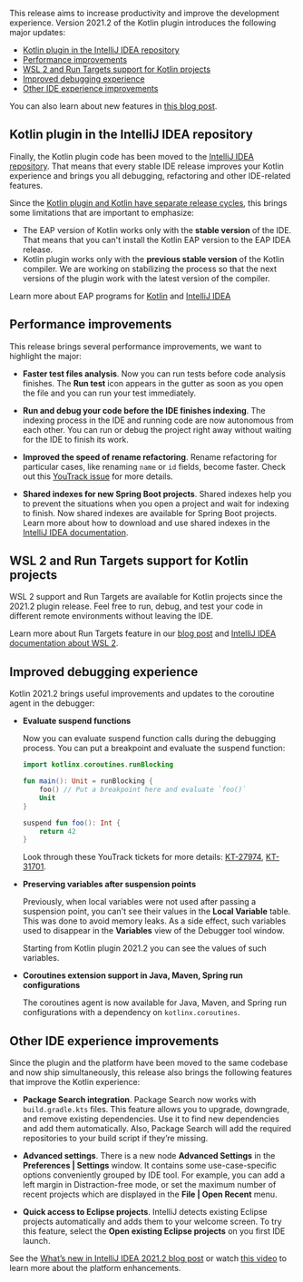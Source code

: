[//]: # (title: What's new in Kotlin plugin 2021.2)

This release aims to increase productivity and improve the development experience. Version 2021.2 of the Kotlin plugin introduces the following major updates:

* [Kotlin plugin in the IntelliJ IDEA repository](#kotlin-plugin-in-the-intellij-idea-repository)
* [Performance improvements](#performance-improvements)
* [WSL 2 and Run Targets support for Kotlin projects](#wsl-2-and-run-targets-support-for-kotlin-projects)
* [Improved debugging experience](#improved-debugging-experience)
* [Other IDE experience improvements](#other-ide-experience-improvements)

You can also learn about new features in [this blog post](https://blog.jetbrains.com/kotlin/2021/07/kotlin-plugin-2021-2-released/).

## Kotlin plugin in the IntelliJ IDEA repository

Finally, the Kotlin plugin code has been moved to the [IntelliJ IDEA repository](https://github.com/JetBrains/intellij-community/tree/master/plugins/kotlin).
That means that every stable IDE release improves your Kotlin experience and brings you all debugging, refactoring and other IDE-related features.

Since the [Kotlin plugin and Kotlin have separate release cycles](https://blog.jetbrains.com/kotlin/2020/10/new-release-cadence-for-kotlin-and-the-intellij-kotlin-plugin/), this brings some limitations that are important to emphasize:

* The EAP version of Kotlin works only with the **stable version** of the IDE. That means that you can't install the Kotlin EAP version to the EAP IDEA release.
* Kotlin plugin works only with the **previous stable version** of the Kotlin compiler. We are working on stabilizing the process so that the next versions of the plugin work with the latest version of the compiler.

Learn more about EAP programs for [Kotlin](https://kotlinlang.org/docs/eap.html) and [IntelliJ IDEA](https://www.jetbrains.com/idea/nextversion/)

## Performance improvements

This release brings several performance improvements, we want to highlight the major:

* **Faster test files analysis**. Now you can run tests before code analysis finishes. The **Run test** icon appears in the gutter as soon as you open the file and you can run your test immediately.
  
* **Run and debug your code before the IDE finishes indexing**. The indexing process in the IDE and running code are now autonomous from each other. You can run or debug the project right away without waiting for the IDE to finish its work.
  
* **Improved the speed of rename refactoring**. Rename refactoring for particular cases, like renaming `name` or `id` fields, become faster. Check out this [YouTrack issue](https://youtrack.jetbrains.com/issue/KTIJ-10051) for more details.
  
* **Shared indexes for new Spring Boot projects**. Shared indexes help you to prevent the situations when you open a project and wait for indexing to finish. Now shared indexes are available for Spring Boot projects. Learn more about how to download and use shared indexes in the [IntelliJ IDEA documentation](https://www.jetbrains.com/help/idea/shared-indexes.html).

## WSL 2 and Run Targets support for Kotlin projects

WSL 2 support and Run Targets are available for Kotlin projects since the 2021.2 plugin release.
Feel free to run, debug, and test your code in different remote environments without leaving the IDE.

Learn more about Run Targets feature in our [blog post](https://blog.jetbrains.com/idea/2021/01/run-targets-run-and-debug-your-app-in-the-desired-environment/) and [IntelliJ IDEA documentation about WSL 2](https://www.jetbrains.com/help/idea/how-to-use-wsl-development-environment-in-product.html#wsl-general).

## Improved debugging experience

Kotlin 2021.2 brings useful improvements and updates to the coroutine agent in the debugger:

* **Evaluate suspend functions**

   Now you can evaluate suspend function calls during the debugging process. You can put a breakpoint and evaluate the suspend function:
  
   ```kotlin
   import kotlinx.coroutines.runBlocking

   fun main(): Unit = runBlocking {
       foo() // Put a breakpoint here and evaluate `foo()`
       Unit
   }

   suspend fun foo(): Int {
       return 42
   }
   ```
  
   Look through these YouTrack tickets for more details: [KT-27974](https://youtrack.jetbrains.com/issue/KT-27974), [KT-31701](https://youtrack.jetbrains.com/issue/KT-31701).

* **Preserving variables after suspension points**

   Previously, when local variables were not used after passing a suspension point, you can't see their values in the **Local Variable** table.
   This was done to avoid memory leaks. As a side effect, such variables used to disappear in the **Variables** view of the Debugger tool window.
  
   Starting from Kotlin plugin 2021.2 you can see the values of such variables.

* **Coroutines extension support in Java, Maven, Spring run configurations**

   The coroutines agent is now available for Java, Maven, and Spring run configurations with a dependency on `kotlinx.coroutines`.

## Other IDE experience improvements

Since the plugin and the platform have been moved to the same codebase and now ship simultaneously, this release also brings the following features that improve the Kotlin experience:

* **Package Search integration**. Package Search now works with `build.gradle.kts` files. This feature allows you to upgrade, downgrade, and remove existing dependencies. Use it to find new dependencies and add them automatically. Also, Package Search will add the required repositories to your build script if they’re missing.

* **Advanced settings**. There is a new node **Advanced Settings** in the **Preferences | Settings** window. It contains some use-case-specific options conveniently grouped by IDE tool.
  For example, you can add a left margin in Distraction-free mode, or set the maximum number of recent projects which are displayed in the **File | Open Recent** menu.
  
* **Quick access to Eclipse projects**. IntelliJ detects existing Eclipse projects automatically and adds them to your welcome screen. To try this feature, select the **Open existing Eclipse projects** on you first IDE launch.

See the [What’s new in IntelliJ IDEA 2021.2 blog post](https://www.jetbrains.com/idea/whatsnew/) or watch [this video](https://www.youtube.com/watch?v=YBmR0J3-r3o) to learn more about the platform enhancements.